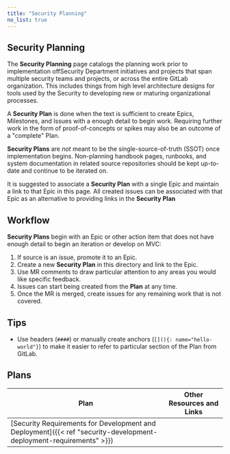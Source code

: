 ```yaml
---
title: "Security Planning"
no_list: true
---
```


## Security Planning

The **Security Planning** page catalogs the planning work prior to
implementation offSecurity Department initiatives and projects that span
multiple security teams and projects, or across the entire GitLab
organization. This includes things from high level architecture designs for
tools used by the Security to developing new or maturing organizational
processes.

A **Security Plan** is done when the text is sufficient to create Epics,
Milestones, and Issues with a enough detail to begin work. Requiring further
work in the form of proof-of-concepts or spikes may also be an outcome of a
"complete" Plan.

**Security Plans** are *not* meant to be the single-source-of-truth (SSOT) once
implementation begins. Non-planning handbook pages, runbooks, and system
documentation in related source repositories should be kept up-to-date and
continue to be iterated on.

It is suggested to associate a **Security Plan** with a single Epic and maintain
a link to that Epic in this page. All created issues can be associated with
that Epic as an alternative to providing links in the **Security Plan**

## Workflow

**Security Plans** begin with an Epic or other action item that does not have
enough detail to begin an iteration or develop on MVC:

1. If source is an issue, promote it to an Epic.
1. Create a new **Security Plan** in this directory and link to the Epic.
1. Use MR comments to draw particular attention to any areas you would like
   specific feedback.
1. Issues can start being created from the **Plan** at any time.
1. Once the MR is merged, create issues for any remaining work that is not
   covered.

## Tips

- Use headers (`####`) or manually create anchors (`[](){: name="hello-world"}`)
  to make it easier to refer to particular section of the Plan from GitLab.

## Plans

| Plan | Other Resources and Links|
|------|--------------------------|
| [Security Requirements for Development and Deployment]({{< ref "security-development-deployment-requirements" >}}) | |
